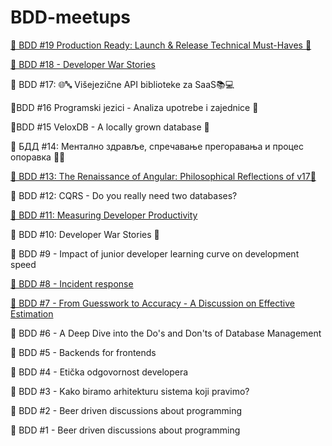 # BDD-meetups

[📣 BDD #19 Production Ready: Launch & Release Technical Must-Haves 🚀](https://github.com/DevelopersClubRS/BDD-meetups/tree/main/BDD-19)

[📣 BDD #18 - Developer War Stories](https://github.com/DevelopersClubRS/BDD-meetups/tree/main/BDD-18)

📣 BDD #17: 🌐🔤 Višejezične API biblioteke za SaaS📚💻

📣BDD #16 Programski jezici - Analiza upotrebe i zajednice 🚀

📣BDD #15 VeloxDB - A locally grown database 🚀

📣 БДД #14: Ментално здравље, спречавање прегоравања и процес опоравка 🌟🧠

[📣 BDD #13: The Renaissance of Angular: Philosophical Reflections of v17🌌](https://github.com/DevelopersClubRS/BDD-meetups/tree/main/BDD-13)

📣 BDD #12: CQRS - Do you really need two databases?

[📣 BDD #11: Measuring Developer Productivity](https://github.com/DevelopersClubRS/BDD-meetups/tree/main/BDD-11)

📣 BDD #10: Developer War Stories 🚀

📣 BDD #9 - Impact of junior developer learning curve on development speed

[📣 BDD #8 - Incident response](https://github.com/DevelopersClubRS/BDD-meetups/tree/main/BDD-8)

[📣 BDD #7 - From Guesswork to Accuracy - A Discussion on Effective Estimation](https://github.com/DevelopersClubRS/BDD-meetups/tree/main/BDD-7)

📣 BDD #6 - A Deep Dive into the Do's and Don'ts of Database Management

📣 BDD #5 - Backends for frontends

📣 BDD #4 - Etička odgovornost developera

📣 BDD #3 - Kako biramo arhitekturu sistema koji pravimo?

📣 BDD #2 - Beer driven discussions about programming

📣 BDD #1 - Beer driven discussions about programming
